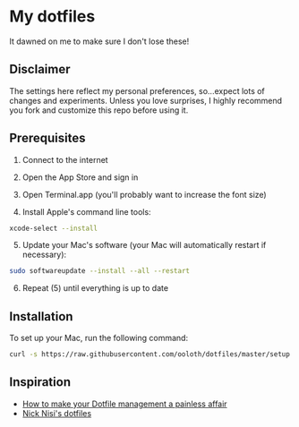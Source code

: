 # My dotfiles

It dawned on me to make sure I don't lose these!

## Disclaimer

The settings here reflect my personal preferences, so...expect lots of changes and experiments. Unless you love surprises, I highly recommend you fork and customize this repo before using it.

## Prerequisites

1. Connect to the internet
2. Open the App Store and sign in

3. Open Terminal.app (you'll probably want to increase the font size)

4. Install Apple's command line tools:

```sh
xcode-select --install
```

5. Update your Mac's software (your Mac will automatically restart if necessary):

```sh
sudo softwareupdate --install --all --restart
```

6. Repeat (5) until everything is up to date

## Installation

To set up your Mac, run the following command:

```sh
curl -s https://raw.githubusercontent.com/ooloth/dotfiles/master/setup.sh | zsh
```

## Inspiration

- [How to make your Dotfile management a painless affair](https://www.freecodecamp.org/news/dive-into-dotfiles-part-2-6321b4a73608/)
- [Nick Nisi's dotfiles](https://github.com/nicknisi/dotfiles)
